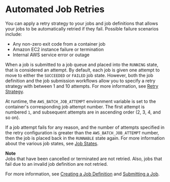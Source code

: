 # Automated Job Retries<a name="job_retries"></a>

You can apply a retry strategy to your jobs and job definitions that allows your jobs to be automatically retried if they fail\. Possible failure scenarios include:
+ Any non\-zero exit code from a container job
+ Amazon EC2 instance failure or termination
+ Internal AWS service error or outage

When a job is submitted to a job queue and placed into the `RUNNING` state, that is considered an attempt\. By default, each job is given one attempt to move to either the `SUCCEEDED` or `FAILED` job state\. However, both the job definition and the job submission workflows allow you to specify a retry strategy with between 1 and 10 attempts\. For more information, see [Retry Strategy](job_definition_parameters.md#retryStrategy)\.

At runtime, the `AWS_BATCH_JOB_ATTEMPT` environment variable is set to the container's corresponding job attempt number\. The first attempt is numbered `1`, and subsequent attempts are in ascending order \(2, 3, 4, and so on\)\.

If a job attempt fails for any reason, and the number of attempts specified in the retry configuration is greater than the `AWS_BATCH_JOB_ATTEMPT` number, then the job is placed back in the `RUNNABLE` state again\. For more information about the various job states, see [Job States](job_states.md)\.

**Note**  
Jobs that have been cancelled or terminated are not retried\. Also, jobs that fail due to an invalid job definition are not retried\.

For more information, see [Creating a Job Definition](create-job-definition.md) and [Submitting a Job](submit_job.md)\.